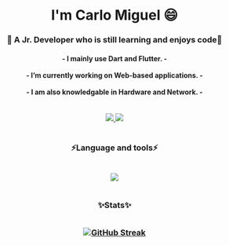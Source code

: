 <h1 align="center">
 I'm Carlo Miguel 😄
</h1>

<h3  align="center"> 
 🌱 A Jr. Developer who is still learning and enjoys code🌱
</h3>

<h4  align="center">
   - I mainly use Dart and Flutter. -<br/><br/>
  - I’m currently working on Web-based applications. -<br/><br/>
  - I am also knowledgable in Hardware and Network. -<br/><br/> 
</h4>

<div align="center">
  <a href="mailto:carlocabbo11@gmail.com">
    <img src="https://img.shields.io/badge/Gmail-333333?style=for-the-badge&logo=gmail&logoColor=red" target="_blank" />
  </a>
  <a href="www.linkedin.com/in/carlocabbo" target="_blank">
    <img src="https://img.shields.io/badge/LinkedIn-0077B5?style=for-the-badge&logo=linkedin&logoColor=white" target="_blank" />
  </a>
</div>
<h1>  </h1>    

<h3 align="center">⚡Language and tools⚡

<p ><br/>
  <a href="https://skillicons.dev">
    <img src="https://skillicons.dev/icons?i=java,figma,vscode,androidstudio,dart,flutter" />
  </a>
</p>
</h3>

<h1>  </h1> 

<h3 align="center">✨Stats✨ 
<p ><br/>
 <a href="https://git.io/streak-stats"><img src="https://streak-stats.demolab.com?user=Khaloyyy&theme=dark&hide_current_streak=true&hide_longest_streak=true" alt="GitHub Streak" /></a>
</p>
</h3>


<!--
**Khaloyyy/Khaloyyy** is a ✨ _special_ ✨ repository because its `README.md` (this file) appears on your GitHub profile.

Here are some ideas to get you started:


- 🌱 I’m currently learning ...
- 👯 I’m looking to collaborate on ...
- 🤔 I’m looking for help with ...
- 💬 Ask me about ...
- 📫 How to reach me: ...
- 😄 Pronouns: ...
- ⚡ Fun fact: ...
-->
